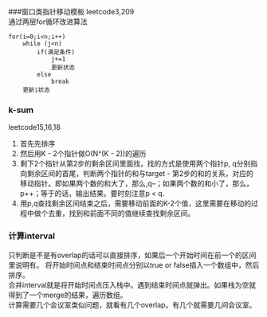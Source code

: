 ###窗口类指针移动模板
leetcode3,209  
通过两层for循环改进算法  
```python3
for(i=0;i<n;i++)
	while (j<n)
		if(满足条件)
			j+=1
			更新状态  
		else
			break
	更新i状态  
```    

### k-sum
leetcode15,16,18  
1. 首先先排序  
2. 然后用K - 2个指针做O(N^(K - 2))的遍历  
3. 剩下2个指针从第2步的剩余区间里面找，找的方式是使用两个指针p, q分别指向剩余区间的首尾，判断两个指针的和与target - 第2步的和的关系，对应的移动指针。即如果两个数的和大了，那么,q–；如果两个数的和小了，那么，p++；等于的话，输出结果。要时刻注意p < q.  
4. 用p,q查找剩余区间结束之后，需要移动前面的K-2个值，这里需要在移动的过程中做个去重，找到和前面不同的值继续查找剩余区间。  



### 计算interval
只判断是不是有overlap的话可以直接排序，如果后一个开始时间在前一个的区间里说明有。
将开始时间点和结束时间点分别以true or false插入一个数组中，然后排序。  
合并interval就是将开始时间点压入栈中。遇到结束时间点就弹出。如果栈为空就得到了一个merge的结果，遍历数组。  
计算需要几个会议室类似问题，就看有几个overlap。有几个就需要几间会议室。